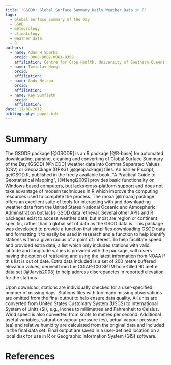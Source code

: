 ```yaml
---
title: 'GSODR: Global Surface Summary Daily Weather Data in R'
tags:
  - Global Surface Summary of the Day
  - GSOD
  - meteorology
  - climatology
  - weather data
  - R
authors:
  - name: Adam H Sparks
    orcid: 0000-0002-0061-8359
    affiliation: Centre for Crop Health, University of Southern Queensland, Toowoomba, Queensland, Australia
  - name: Tomislav Hengl
    orcid: 
    affiliation: 
  - name: Andy Nelson
    orcid: 
    affiliation: 
  - name: Kay Sumfleth
    orcid: 
    affiliation: 
date: 11/08/2012
bibliography: paper.bib
---
```


# Summary

The GSODR package [@GSODR] is an R package [@R-base] for automated
downloading, parsing, cleaning and converting of Global Surface Summary of the
Day (GSOD) [@NCDC] weather data into Comma Separated Values (CSV) or
Geopackage (GPKG) [@geopackage] files. An earlier R script, getGSOD.R, published
in the freely available book, "A Practical Guide to Geostatistical Mapping", 
[@Hengl2009] provides basic functionality on Windows based computers, but lacks
cross-platform support and does not take advantage of modern techniques in R
which improve the computing resources used to complete the process. The rnoaa
[@rnoaa] package offers an excellent suite of tools for interacting with and
downloading weather data from the United States National Oceanic and Atmospheric
Administration but lacks GSOD data retrieval. Several other APIs and R packages
exist to access weather data, but most are region or continent specific, rather
than a global set of data as the GSOD data is. This package was developed to
provide a function that simplifies downloading GSOD data and formatting it to
easily be used in research and a function to help identify stations within a
given radius of a point of interest. To help facilitate speed and provided extra
data, a list which only includes stations with valid latitude and longitude
values is provided with the package, with users having the option of retrieving
and using the latest information from NOAA if this list is out of date. Extra
data included is a set of 200 metre buffered elevation values, derived from the
CGIAR-CSI SRTM hole-filled 90 metre data set [@Jarvis2008] to help address
discrepancies in reported elevation for the stations.

Upon download, stations are individually checked for a user-specified number of
missing days. Stations files with too many missing observations are omitted from
the final output to help ensure data quality. All units are converted from
United States Customary System (USCS) to International System of Units (SI),
e.g., inches to millimetres and Fahrenheit to Celsius. Wind speed is also
converted from knots to metres per second. Additional useful variables,
saturation vapour pressure (es), actual vapour pressure (ea) and relative humidity
are calculated from the original data and included in the final data set. Final
output are saved in a user-defined location on a local disk for use in R or
Geographic Information System (GIS) software.

# References

